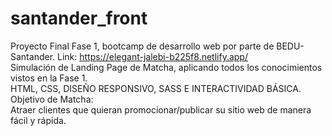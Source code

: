 # santander_front  
Proyecto Final Fase 1, bootcamp de desarrollo web por parte de BEDU-Santander. Link: https://elegant-jalebi-b225f8.netlify.app/  
Simulación de Landing Page de Matcha, aplicando todos los conocimientos vistos en la Fase 1.  
HTML, CSS, DISEÑO RESPONSIVO, SASS E INTERACTIVIDAD BÁSICA.  
Objetivo de Matcha:  
Atraer clientes que quieran promocionar/publicar su sitio web de manera fácil y rápida.
